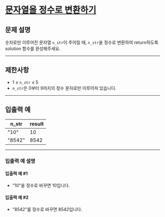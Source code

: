 # [문자열을 정수로 변환하기](https://school.programmers.co.kr/learn/courses/30/lessons/181848)

## 문제 설명

숫자로만 이루어진 문자열 `n_str`이 주어질 때, `n_str`을 정수로 변환하여 return하도록 solution 함수를 완성해주세요.

---

## 제한사항

- 1 ≤ `n_str` ≤ 5
- `n_str`은 0부터 9까지의 정수 문자로만 이루어져 있습니다.

---

## 입출력 예

| n_str  | result |
| ------ | ------ |
| "10"   | 10     |
| "8542" | 8542   |

---

### 입출력 예 설명

#### 입출력 예 #1

- "10"을 정수로 바꾸면 10입니다.

#### 입출력 예 #2

- "8542"를 정수로 바꾸면 8542입니다.

